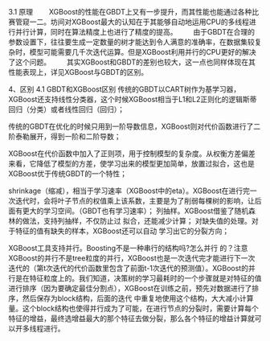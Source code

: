 3.1 原理
　　XGBoost的性能在GBDT上又有一步提升，而其性能也能通过各种比赛管窥一二。坊间对XGBoost最大的认知在于其能够自动地运用CPU的多线程进行并行计算，同时在算法精度上也进行了精度的提高。 
　　由于GBDT在合理的参数设置下，往往要生成一定数量的树才能达到令人满意的准确率，在数据集较复杂时，模型可能需要几千次迭代运算。但是XGBoost利用并行的CPU更好的解决了这个问题。 
　　其实XGBoost和GBDT的差别也较大，这一点也同样体现在其性能表现上，详见XGBoost与GBDT的区别。



4、区别
4.1 GBDT和XGBoost区别
传统的GBDT以CART树作为基学习器，XGBoost还支持线性分类器，这个时候XGBoost相当于L1和L2正则化的逻辑斯蒂回归（分类）或者线性回归（回归）；

传统的GBDT在优化的时候只用到一阶导数信息，XGBoost则对代价函数进行了二阶泰勒展开，得到一阶和二阶导数；

XGBoost在代价函数中加入了正则项，用于控制模型的复杂度。从权衡方差偏差来看，它降低了模型的方差，使学习出来的模型更加简单，放置过拟合，这也是XGBoost优于传统GBDT的一个特性；

shrinkage（缩减），相当于学习速率（XGBoost中的eta）。XGBoost在进行完一次迭代时，会将叶子节点的权值乘上该系数，主要是为了削弱每棵树的影响，让后面有更大的学习空间。（GBDT也有学习速率）；
列抽样。XGBoost借鉴了随机森林的做法，支持列抽样，不仅防止过 拟合，还能减少计算；
对缺失值的处理。对于特征的值有缺失的样本，XGBoost还可以自动 学习出它的分裂方向；

XGBoost工具支持并行。Boosting不是一种串行的结构吗?怎么并行 的？注意XGBoost的并行不是tree粒度的并行，XGBoost也是一次迭代完才能进行下一次迭代的（第t次迭代的代价函数里包含了前面t-1次迭代的预测值）。XGBoost的并行是在特征粒度上的。我们知道，决策树的学习最耗时的一个步骤就是对特征的值进行排序（因为要确定最佳分割点），XGBoost在训练之前，预先对数据进行了排序，然后保存为block结构，后面的迭代 中重复地使用这个结构，大大减小计算量。这个block结构也使得并行成为了可能，在进行节点的分裂时，需要计算每个特征的增益，最终选增益最大的那个特征去做分裂，那么各个特征的增益计算就可以开多线程进行。
